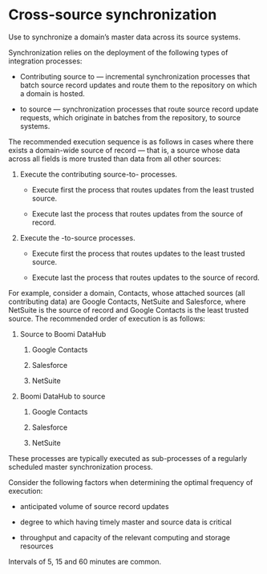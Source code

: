 # Cross-source synchronization

<head>
  <meta name="guidename" content="DataHub"/>
  <meta name="context" content="GUID-53bc069d-3088-4f56-b5d7-7a56882a5460"/>
</head>


Use to synchronize a domain’s master data across its source systems.

Synchronization relies on the deployment of the following types of integration processes:

- Contributing source to — incremental synchronization processes that batch source record updates and route them to the repository on which a domain is hosted.

- to source — synchronization processes that route source record update requests, which originate in batches from the repository, to source systems.

The recommended execution sequence is as follows in cases where there exists a domain-wide source of record — that is, a source whose data across all fields is more trusted than data from all other sources:

1. Execute the contributing source-to- processes.
   - Execute first the process that routes updates from the least trusted source.

   - Execute last the process that routes updates from the source of record.

2. Execute the -to-source processes.
   - Execute first the process that routes updates to the least trusted source.

   - Execute last the process that routes updates to the source of record.

For example, consider a domain, Contacts, whose attached sources (all contributing data) are Google Contacts, NetSuite and Salesforce, where NetSuite is the source of record and Google Contacts is the least trusted source. The recommended order of execution is as follows:

1. Source to Boomi DataHub
   
   1. Google Contacts

   2. Salesforce

   3. NetSuite

2. Boomi DataHub to source
   
   1. Google Contacts

   2. Salesforce

   3. NetSuite

These processes are typically executed as sub-processes of a regularly scheduled master synchronization process.

Consider the following factors when determining the optimal frequency of execution:

- anticipated volume of source record updates

- degree to which having timely master and source data is critical

- throughput and capacity of the relevant computing and storage resources

Intervals of 5, 15 and 60 minutes are common.